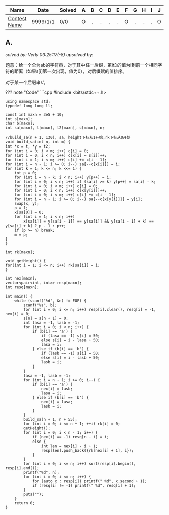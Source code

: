 | Name                                                         | Date       | Solved |  A   |  B   |  C   |  D   |  E   |  F   |  G   |  H   |  I   |  J   |
| ------------------------------------------------------------ | ---------- | ------ | :--: | :--: | :--: | :--: | :--: | :--: | :--: | :--: | :--: | :--: |
| [Contest Name](https://link) | 9999/1/1 | 0/0   |  O   |  .   |  .   |  .   |  .   |  O   |  .   |  .   |  .   |  O   |


## A. 

*solved by: Verly 03:25:17(-8)  upsolved by:*

题意：给一个全为ab的字符串，对于其中任一后缀，第i位的值为i到前一个相同字符的距离（如果s[i]第一次出现，值为0），对后缀赋的值排序。

对于某一个后缀串s‘，

??? note "Code"
    ```cpp
    #include <bits/stdc++.h>

    using namespace std;
    typedef long long ll;

    const int maxn = 3e5 + 10;
    int s[maxn];
    char b[maxn];
    int sa[maxn], t[maxn], t2[maxn], c[maxn], n;

    //build_sa(n + 1, 130), sa, height下标从1开始,rk下标从0开始
    void build_sa(int n, int m) {
    int *x = t, *y = t2;
    for (int i = 0; i < m; i++) c[i] = 0;
    for (int i = 0; i < n; i++) c[x[i] = s[i]]++;
    for (int i = 1; i < m; i++) c[i] += c[i - 1];
    for (int i = n - 1; i >= 0; i--) sa[--c[x[i]]] = i;
    for (int k = 1; k <= n; k <<= 1) {
        int p = 0;
        for (int i = n - k; i < n; i++) y[p++] = i;
        for (int i = 0; i < n; i++) if (sa[i] >= k) y[p++] = sa[i] - k;
        for (int i = 0; i < m; i++) c[i] = 0;
        for (int i = 0; i < n; i++) c[x[y[i]]]++;
        for (int i = 0; i < m; i++) c[i] += c[i - 1];
        for (int i = n - 1; i >= 0; i--) sa[--c[x[y[i]]]] = y[i];
        swap(x, y);
        p = 1;
        x[sa[0]] = 0;
        for (int i = 1; i < n; i++)
            x[sa[i]] = y[sa[i - 1]] == y[sa[i]] && y[sa[i - 1] + k] == y[sa[i] + k] ? p - 1 : p++;
        if (p >= n) break;
        m = p;
    }
    }

    int rk[maxn];

    void getHeight() {
    for(int i = 1; i <= n; i++) rk[sa[i]] = i;
    }

    int nex[maxn];
    vector<pair<int, int>> resp[maxn];
    int resq[maxn];

    int main() {
        while (scanf("%d", &n) != EOF) {
            scanf("%s", b);
            for (int i = 0; i <= n; i++) resp[i].clear(), resq[i] = -1, nex[i] = 0;
            s[n] = s[n + 1] = 0;
            int lasa = -1, lasb = -1;
            for (int i = 0; i < n; i++) {
                if (b[i] == 'a') {
                    if (lasa == -1) s[i] = 50;
                    else s[i] = i - lasa + 50;
                    lasa = i;
                } else if (b[i] == 'b') {
                    if (lasb == -1) s[i] = 50;
                    else s[i] = i - lasb + 50;
                    lasb = i;
                }
            }
            lasa = -1, lasb = -1;
            for (int i = n - 1; i >= 0; i--) {
                if (b[i] == 'a') {
                    nex[i] = lasb;
                    lasa = i;
                } else if (b[i] == 'b') {
                    nex[i] = lasa;
                    lasb = i;
                }
            }
            build_sa(n + 1, n + 55);
            for (int i = 0; i <= n + 1; ++i) rk[i] = 0;
            getHeight();
            for (int i = 0; i < n - 1; i++) {
                if (nex[i] == -1) resq[n - i] = i;
                else {
                    int len = nex[i] - i + 1;
                    resp[len].push_back({rk[nex[i] + 1], i});
                }
            }
            for (int i = 0; i <= n; i++) sort(resp[i].begin(), resp[i].end());
            printf("%d", n);
            for (int i = 0; i <= n; i++) {
                for (auto x : resp[i]) printf(" %d", x.second + 1);
                if (resq[i] != -1) printf(" %d", resq[i] + 1);
            }
            puts("");
        }
        return 0;
    }


